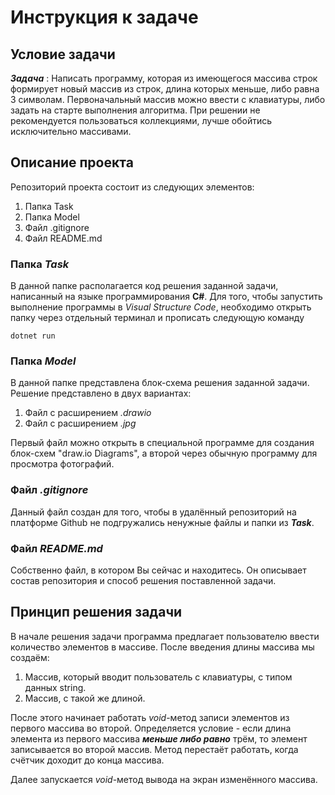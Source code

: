 # Инструкция к задаче

## Условие задачи
**_Задача_** : Написать программу, которая из имеющегося массива строк формирует новый массив из строк, длина которых меньше, либо равна 3 символам. Первоначальный массив можно ввести с клавиатуры, либо задать на старте выполнения алгоритма. При решении не рекомендуется пользоваться коллекциями, лучше обойтись исключительно массивами.
## Описание проекта

Репозиторий проекта состоит из следующих элементов:

1. Папка Task
2. Папка Model
3. Файл .gitignore
4. Файл README.md

### Папка _Task_

В данной папке располагается код решения заданной задачи, написанный на языке программирования **C#**. Для того, чтобы запустить выполнение программы в _Visual Structure Code_, необходимо открыть папку через отдельный терминал и прописать следующую команду

    dotnet run

### Папка _Model_

В данной папке представлена блок-схема решения заданной задачи. Решение представлено в двух вариантах:

1. Файл с расширением _.drawio_
2. Файл с расширением _.jpg_

Первый файл можно открыть в специальной программе для создания блок-схем "draw.io Diagrams", а второй через обычную программу для просмотра фотографий.

### Файл _.gitignore_

Данный файл создан для того, чтобы в удалённый репозиторий на платформе Github не подгружались ненужные файлы и папки из **_Task_**.

### Файл _README.md_

Собственно файл, в котором Вы сейчас и находитесь. Он описывает состав репозитория и способ решения поставленной задачи.

## Принцип решения задачи

В начале решения задачи программа предлагает пользователю ввести количество элементов в массиве. 
После введения длины массива мы создаём:

1. Массив, который вводит пользователь с клавиатуры, с типом данных string.
2. Массив, с такой же длиной.

После этого начинает работать _void_-метод записи элементов из первого массива во второй. Определяется условие - если длина элемента из первого массива **_меньше либо равно_** трём, то элемент записывается во второй массив. Метод перестаёт работать, когда счётчик доходит до конца массива.

Далее запускается  _void_-метод вывода на экран изменённого массива.
